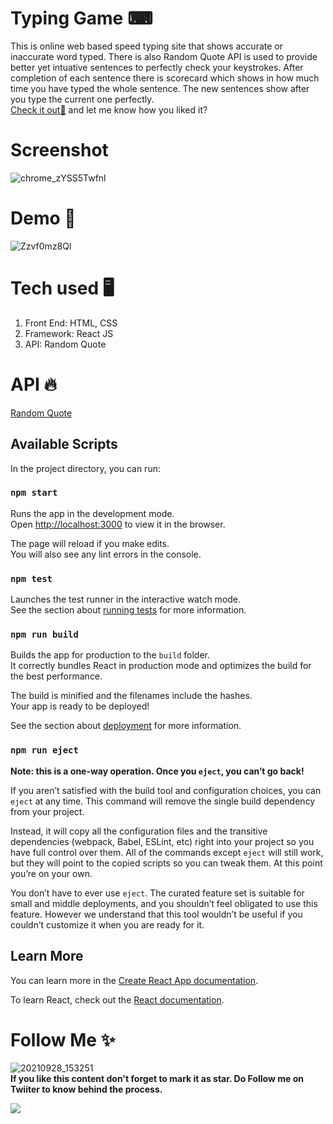 # Typing Game ⌨
This is online web based speed typing site that shows accurate or inaccurate word typed. There is also Random Quote API is used to provide better yet intuative sentences to perfectly check your keystrokes. After completion of each sentence there is scorecard which shows in how much time you have typed the whole sentence. The new sentences show after you type the current one perfectly. \
[Check it out🚀](https://test-typ.herokuapp.com/) and let me know how you liked it?

# Screenshot
![chrome_zYSS5Twfnl](https://user-images.githubusercontent.com/78084828/134755971-a10f7b06-4c49-47b9-a2f8-df4f39c5176f.png)

# Demo 🚀
![Zzvf0mz8Ql](https://user-images.githubusercontent.com/78084828/134756024-1155a632-2bb7-496c-a2fb-04b9c4e9fafa.gif)


# Tech used 🖥
1. Front End: HTML, CSS
2. Framework: React JS
3. API: Random Quote

# API 🔥
[Random Quote](http://api.quotable.io/random)

## Available Scripts

In the project directory, you can run:

### `npm start`

Runs the app in the development mode.\
Open [http://localhost:3000](http://localhost:3000) to view it in the browser.

The page will reload if you make edits.\
You will also see any lint errors in the console.

### `npm test`

Launches the test runner in the interactive watch mode.\
See the section about [running tests](https://facebook.github.io/create-react-app/docs/running-tests) for more information.

### `npm run build`

Builds the app for production to the `build` folder.\
It correctly bundles React in production mode and optimizes the build for the best performance.

The build is minified and the filenames include the hashes.\
Your app is ready to be deployed!

See the section about [deployment](https://facebook.github.io/create-react-app/docs/deployment) for more information.

### `npm run eject`

**Note: this is a one-way operation. Once you `eject`, you can’t go back!**

If you aren’t satisfied with the build tool and configuration choices, you can `eject` at any time. This command will remove the single build dependency from your project.

Instead, it will copy all the configuration files and the transitive dependencies (webpack, Babel, ESLint, etc) right into your project so you have full control over them. All of the commands except `eject` will still work, but they will point to the copied scripts so you can tweak them. At this point you’re on your own.

You don’t have to ever use `eject`. The curated feature set is suitable for small and middle deployments, and you shouldn’t feel obligated to use this feature. However we understand that this tool wouldn’t be useful if you couldn’t customize it when you are ready for it.

## Learn More

You can learn more in the [Create React App documentation](https://facebook.github.io/create-react-app/docs/getting-started).

To learn React, check out the [React documentation](https://reactjs.org/).

# Follow Me ✨
![20210928_153251](https://user-images.githubusercontent.com/78084828/135317183-c83acb93-1c68-4def-8f1e-b3d1dedfc9a7.jpg) \
**If you like this content don't forget to mark it as star. Do Follow me on Twiiter to know behind the process.** 

[![](https://img.shields.io/twitter/follow/imaashish_?style=social)](https://twitter.com/imaashish_)
